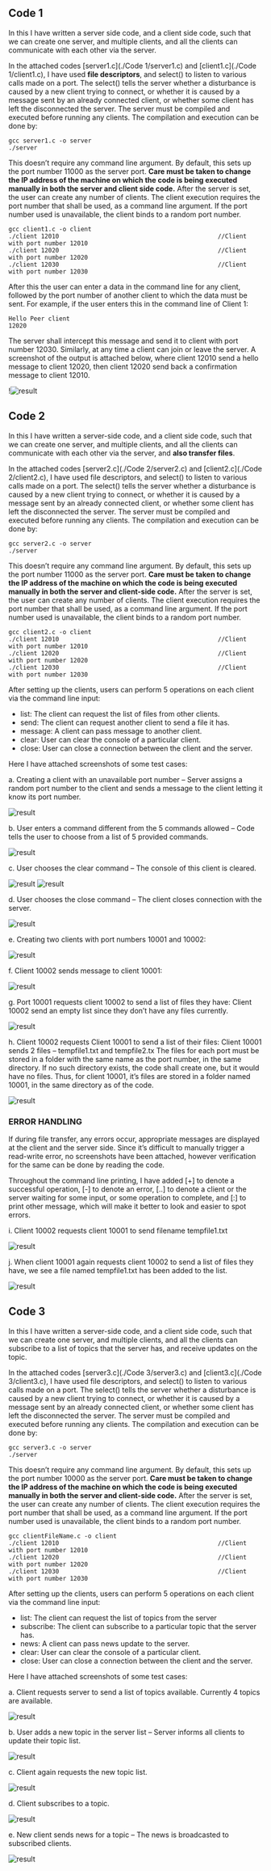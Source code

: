 ## Code 1
In this I have written a server side code, and a client side code, such that we can create one server, and multiple clients, and all the clients can communicate with each other via the server.

In the attached codes [server1.c](./Code 1/server1.c) and [client1.c](./Code 1/client1.c), I have used **file descriptors**, and select() to listen to various calls made on a port. The select() tells the server whether a disturbance is caused by a new client trying to connect, or whether it is caused by a message sent by an already connected client, or whether some client has left the disconnected the server.
The server must be compiled and executed before running any clients. The compilation and execution can be done by:
```
gcc server1.c -o server
./server
```

This doesn’t require any command line argument. By default, this sets up the port number 11000 as the server port. **Care must be taken to change the IP address of the machine on which the code is being executed manually in both the server and client side code.** After the server is set, the user can create any number of clients. The client execution requires the port number that shall be used, as a command line argument. If the port number used is unavailable, the client binds to a random port number.
```
gcc client1.c -o client
./client 12010                                            //Client with port number 12010
./client 12020                                            //Client with port number 12020
./client 12030                                            //Client with port number 12030
```

After this the user can enter a data in the command line for any client, followed by the port number of another client to which the data must be sent. For example, if the user enters this in the command line of Client 1:
```
Hello Peer client
12020
```

The server shall intercept this message and send it to client with port number 12030. Similarly, at any time a client can join or leave the server. A screenshot of the output is attached below, where client 12010 send a hello message to client 12020, then client 12020 send back a confirmation message to client 12010.

!![result](./SS/Code1.png)


## Code 2

In this I have written a server-side code, and a client side code, such that we can create one server, and multiple clients, and all the clients can communicate with each other via the server, and **also transfer files**.

In the attached codes [server2.c](./Code 2/server2.c) and [client2.c](./Code 2/client2.c), I have used file descriptors, and select() to listen to various calls made on a port. The select() tells the server whether a disturbance is caused by a new client trying to connect, or whether it is caused by a message sent by an already connected client, or whether some client has left the disconnected the server.
The server must be compiled and executed before running any clients. The compilation and execution can be done by:
```
gcc server2.c -o server
./server
```

This doesn’t require any command line argument. By default, this sets up the port number 11000 as the server port. **Care must be taken to change the IP address of the machine on which the code is being executed manually in both the server and client-side code.** After the server is set, the user can create any number of clients. The client execution requires the port number that shall be used, as a command line argument. If the port number used is unavailable, the client binds to a random port number.
```
gcc client2.c -o client
./client 12010                                            //Client with port number 12010
./client 12020                                            //Client with port number 12020
./client 12030                                            //Client with port number 12030
```

After setting up the clients, users can perform 5 operations on each client via the command line input: 
- list: The client can request the list of files from other clients.
- send: The client can request another client to send a file it has.
- message: A client can pass message to another client.
- clear: User can clear the console of a particular client.
- close: User can close a connection between the client and the server.

Here I have attached screenshots of some test cases:

a.	Creating a client with an unavailable port number – Server assigns a random port number to the client and sends a message to the client letting it know its port number.

![result](./SS/Code2/1.png)

b.	User enters a command different from the 5 commands allowed – Code tells the user to choose from a list of 5 provided commands.

![result](./SS/Code2/2.png)

c.	User chooses the clear command – The console of this client is cleared.

![result](./SS/Code2/3.png)
![result](./SS/Code2/4.png)

d.	User chooses the close command – The client closes connection with the server.

![result](./SS/Code2/5.png)

e.	Creating two clients with port numbers 10001 and 10002:

![result](./SS/Code2/6.png)

f.	Client 10002 sends message to client 10001:

![result](./SS/Code2/7.png)

g.	Port 10001 requests client 10002 to send a list of files they have: Client 10002 send an empty list since they don’t have any files currently.

![result](./SS/Code2/8.png)

h.	Client 10002 requests Client 10001 to send a list of their files: Client 10001 sends 2 files – tempfile1.txt and tempfile2.tx
The files for each port must be stored in a folder with the same name as the port number, in the same directory. If no such directory exists, the code shall create one, but it would have no files. Thus, for client 10001, it’s files are stored in a folder named 10001, in the same directory as of the code.

![result](./SS/Code2/9.png)

### ERROR HANDLING
If during file transfer, any errors occur, appropriate messages are displayed at the client and the server side. Since it’s difficult to manually trigger a read-write error, no screenshots have been attached, however verification for the same can be done by reading the code.

Throughout the command line printing, I have added [+] to denote a successful operation, [-] to denote an error, [..] to denote a client or the server waiting for some input, or some operation to complete, and [:] to print other message, which will make it better to look and easier to spot errors.

i.	Client 10002 requests client 10001 to send filename tempfile1.txt

![result](./SS/Code2/10.png)

j.	When client 10001 again requests client 10002 to send a list of files they have, we see a file named tempfile1.txt has been added to the list.

![result](./SS/Code2/11.png)

## Code 3

In this I have written a server-side code, and a client side code, such that we can create one server, and multiple clients, and all the clients can subscribe to a list of topics that the server has, and receive updates on the topic.

In the attached codes [server3.c](./Code 3/server3.c) and [client3.c](./Code 3/client3.c), I have used file descriptors, and select() to listen to various calls made on a port. The select() tells the server whether a disturbance is caused by a new client trying to connect, or whether it is caused by a message sent by an already connected client, or whether some client has left the disconnected the server.
The server must be compiled and executed before running any clients. The compilation and execution can be done by:
```
gcc server3.c -o server
./server
```

This doesn’t require any command line argument. By default, this sets up the port number 10000 as the server port. **Care must be taken to change the IP address of the machine on which the code is being executed manually in both the server and client-side code.** After the server is set, the user can create any number of clients. The client execution requires the port number that shall be used, as a command line argument. If the port number used is unavailable, the client binds to a random port number.
```
gcc clientFileName.c -o client
./client 12010                                            //Client with port number 12010
./client 12020                                            //Client with port number 12020
./client 12030                                            //Client with port number 12030
```

After setting up the clients, users can perform 5 operations on each client via the command line input: 
- list: The client can request the list of topics from the server
- subscribe: The client can subscribe to a particular topic that the server has.
- news: A client can pass news update to the server.
- clear: User can clear the console of a particular client.
- close: User can close a connection between the client and the server.

Here I have attached screenshots of some test cases:

a.	Client requests server to send a list of topics available. Currently 4 topics are available.

![result](./SS/Code3/1.png)

b. User adds a new topic in the server list – Server informs all clients to update their topic list.

![result](./SS/Code3/2.png)

c.	Client again requests the new topic list.

![result](./SS/Code3/3.png)

d.	Client subscribes to a topic.

![result](./SS/Code3/4.png)

e.	New client sends news for a topic – The news is broadcasted to subscribed clients.

![result](./SS/Code3/5.png)

